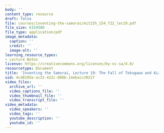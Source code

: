 ```yaml
---
body: ''
content_type: resource
draft: false
file: courses/inventing-the-samurai/mit21h_154_f22_lec19.pdf
file_size: 6154580
file_type: application/pdf
image_metadata:
  caption: ''
  credit: ''
  image-alt: ''
learning_resource_types:
- Lecture Notes
license: https://creativecommons.org/licenses/by-nc-sa/4.0/
resourcetype: Document
title: 'Inventing the Samurai, Lecture 19: The Fall of Tokugawa and Aizu'
uid: 4cd8195e-ac32-422c-806b-14ebacc30227
video_files:
  archive_url: ''
  video_captions_file: ''
  video_thumbnail_file: ''
  video_transcript_file: ''
video_metadata:
  video_speakers: ''
  video_tags: ''
  youtube_description: ''
  youtube_id: ''
---
```

